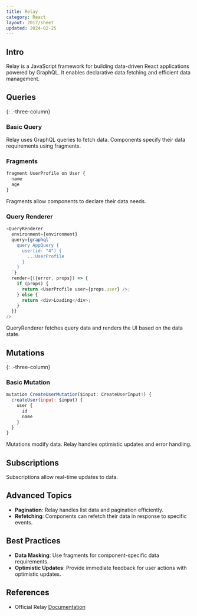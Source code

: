 ```yaml
---
title: Relay
category: React
layout: 2017/sheet
updated: 2024-02-25
---
```


## Intro
Relay is a JavaScript framework for building data-driven React applications powered by GraphQL. It enables declarative data fetching and efficient data management.

## Queries
{: .-three-column}

### Basic Query
Relay uses GraphQL queries to fetch data. Components specify their data requirements using fragments.

### Fragments
```js
fragment UserProfile on User {
  name
  age
}
```
Fragments allow components to declare their data needs.

### Query Renderer
```js
<QueryRenderer
  environment={environment}
  query={graphql`
    query AppQuery {
      user(id: "4") {
        ...UserProfile
      }
    }
  `}
  render={({error, props}) => {
    if (props) {
      return <UserProfile user={props.user} />;
    } else {
      return <div>Loading</div>;
    }
  }}
/>
```
QueryRenderer fetches query data and renders the UI based on the data state.

## Mutations
{: .-three-column}

### Basic Mutation
```js
mutation CreateUserMutation($input: CreateUserInput!) {
  createUser(input: $input) {
    user {
      id
      name
    }
  }
}
```
Mutations modify data. Relay handles optimistic updates and error handling.

## Subscriptions
Subscriptions allow real-time updates to data.

## Advanced Topics
- **Pagination**: Relay handles list data and pagination efficiently.
- **Refetching**: Components can refetch their data in response to specific events.

## Best Practices
- **Data Masking**: Use fragments for component-specific data requirements.
- **Optimistic Updates**: Provide immediate feedback for user actions with optimistic updates.

## References
- Official Relay [Documentation](https://relay.dev/docs/)

